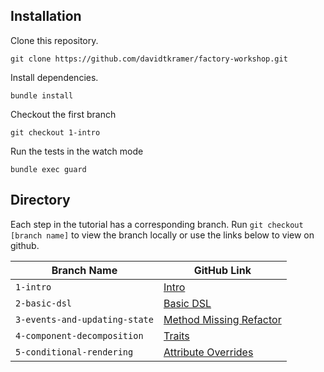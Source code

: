 ## Installation

Clone this repository.

```
git clone https://github.com/davidtkramer/factory-workshop.git
```

Install dependencies.

```
bundle install
```

Checkout the first branch

```
git checkout 1-intro
```

Run the tests in the watch mode

```
bundle exec guard
```

## Directory

Each step in the tutorial has a corresponding branch. Run `git checkout [branch name]` to view the branch locally or use the links below to view on github.

| Branch Name | GitHub Link |
| --- | --- |
| `1-intro` | [Intro](https://github.com/davidtkramer/factory-workshop/tree/1-intro) |
| `2-basic-dsl` | [Basic DSL](https://github.com/davidtkramer/factory-workshop/tree/2-basic-dsl) |
| `3-events-and-updating-state` | [Method Missing Refactor](https://github.com/davidtkramer/ts-react-tutorial/tree/3-method-missing) |
| `4-component-decomposition` | [Traits](https://github.com/davidtkramer/ts-react-tutorial/tree/4-traits) |
| `5-conditional-rendering` | [Attribute Overrides](https://github.com/davidtkramer/ts-react-tutorial/tree/5-attribute-overrides) |
